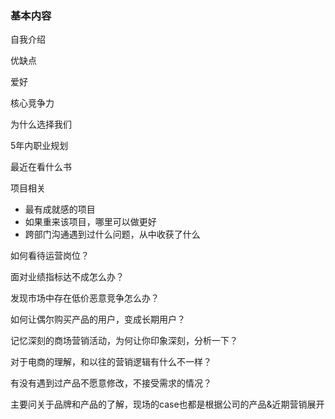 ### 基本内容



自我介绍

优缺点

爱好

核心竞争力

为什么选择我们

5年内职业规划

最近在看什么书



项目相关

- 最有成就感的项目
- 如果重来该项目，哪里可以做更好
- 跨部门沟通遇到过什么问题，从中收获了什么



如何看待运营岗位？

面对业绩指标达不成怎么办？

发现市场中存在低价恶意竞争怎么办？

如何让偶尔购买产品的用户，变成长期用户？

记忆深刻的商场营销活动，为何让你印象深刻，分析一下？

对于电商的理解，和以往的营销逻辑有什么不一样？

有没有遇到过产品不愿意修改，不接受需求的情况？



主要问关于品牌和产品的了解，现场的case也都是根据公司的产品&近期营销展开







